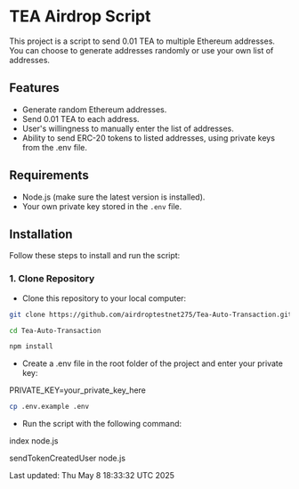 # TEA Airdrop Script

This project is a script to send 0.01 TEA to multiple Ethereum addresses. You can choose to generate addresses randomly or use your own list of addresses.

## Features

- Generate random Ethereum addresses.
- Send 0.01 TEA to each address.
- User's willingness to manually enter the list of addresses.
- Ability to send ERC-20 tokens to listed addresses, using private keys from the .env file.

## Requirements

- Node.js (make sure the latest version is installed).
- Your own private key stored in the `.env` file.

## Installation

Follow these steps to install and run the script:

### 1. Clone Repository

- Clone this repository to your local computer:

``` bash
git clone https://github.com/airdroptestnet275/Tea-Auto-Transaction.git

cd Tea-Auto-Transaction

npm install
```

- Create a .env file in the root folder of the project and enter your private key:

PRIVATE_KEY=your_private_key_here

``` bash
cp .env.example .env
```

- Run the script with the following command:

index node.js

sendTokenCreatedUser node.js

Last updated: Thu May  8 18:33:32 UTC 2025
